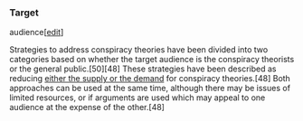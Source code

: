 ### Target
audience[[edit](/w/index.php?title=Conspiracy\_theory&action=edit&section=14
"Edit section: Target audience")]

Strategies to address conspiracy theories have been divided into two
categories based on whether the target audience is the conspiracy theorists or
the general public.[50][48] These strategies have been described as reducing
[either the supply or the demand](/wiki/Supply\_and\_demand "Supply and demand")
for conspiracy theories.[48] Both approaches can be used at the same time,
although there may be issues of limited resources, or if arguments are used
which may appeal to one audience at the expense of the other.[48]
